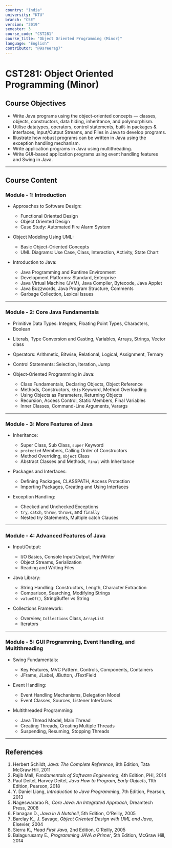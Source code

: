 ```yaml
---
country: "India"
university: "KTU"
branch: "CSE"
version: "2019"
semester: 3
course_code: "CST281"
course_title: "Object Oriented Programming (Minor)"
language: "English"
contributor: "@9sreerag7"
---
```


# CST281: Object Oriented Programming (Minor)

## Course Objectives

- Write Java programs using the object-oriented concepts — classes, objects, constructors, data hiding, inheritance, and polymorphism.  
- Utilise datatypes, operators, control statements, built-in packages & interfaces, Input/Output Streams, and Files in Java to develop programs.  
- Illustrate how robust programs can be written in Java using the exception handling mechanism.  
- Write application programs in Java using multithreading.  
- Write GUI-based application programs using event handling features and Swing in Java.  

---

## Course Content

### Module - 1: Introduction

- Approaches to Software Design:
  - Functional Oriented Design  
  - Object Oriented Design  
  - Case Study: Automated Fire Alarm System  

- Object Modeling Using UML:
  - Basic Object-Oriented Concepts  
  - UML Diagrams: Use Case, Class, Interaction, Activity, State Chart  

- Introduction to Java:
  - Java Programming and Runtime Environment  
  - Development Platforms: Standard, Enterprise  
  - Java Virtual Machine (JVM), Java Compiler, Bytecode, Java Applet  
  - Java Buzzwords, Java Program Structure, Comments  
  - Garbage Collection, Lexical Issues  

---

### Module - 2: Core Java Fundamentals

- Primitive Data Types: Integers, Floating Point Types, Characters, Boolean  
- Literals, Type Conversion and Casting, Variables, Arrays, Strings, Vector class  
- Operators: Arithmetic, Bitwise, Relational, Logical, Assignment, Ternary  
- Control Statements: Selection, Iteration, Jump  

- Object-Oriented Programming in Java:
  - Class Fundamentals, Declaring Objects, Object Reference  
  - Methods, Constructors, `this` Keyword, Method Overloading  
  - Using Objects as Parameters, Returning Objects  
  - Recursion, Access Control, Static Members, Final Variables  
  - Inner Classes, Command-Line Arguments, Varargs  

---

### Module - 3: More Features of Java

- Inheritance:
  - Super Class, Sub Class, `super` Keyword  
  - `protected` Members, Calling Order of Constructors  
  - Method Overriding, `Object` Class  
  - Abstract Classes and Methods, `final` with Inheritance  

- Packages and Interfaces:
  - Defining Packages, CLASSPATH, Access Protection  
  - Importing Packages, Creating and Using Interfaces  

- Exception Handling:
  - Checked and Unchecked Exceptions  
  - `try`, `catch`, `throw`, `throws`, and `finally`  
  - Nested try Statements, Multiple catch Clauses  

---

### Module - 4: Advanced Features of Java

- Input/Output:
  - I/O Basics, Console Input/Output, PrintWriter  
  - Object Streams, Serialization  
  - Reading and Writing Files  

- Java Library:
  - String Handling: Constructors, Length, Character Extraction  
  - Comparison, Searching, Modifying Strings  
  - `valueOf()`, StringBuffer vs String  

- Collections Framework:
  - Overview, `Collections` Class, `ArrayList`  
  - Iterators  

---

### Module - 5: GUI Programming, Event Handling, and Multithreading

- Swing Fundamentals:
  - Key Features, MVC Pattern, Controls, Components, Containers  
  - JFrame, JLabel, JButton, JTextField  

- Event Handling:
  - Event Handling Mechanisms, Delegation Model  
  - Event Classes, Sources, Listener Interfaces  

- Multithreaded Programming:
  - Java Thread Model, Main Thread  
  - Creating Threads, Creating Multiple Threads  
  - Suspending, Resuming, Stopping Threads  

---

## References

1. Herbert Schildt, *Java: The Complete Reference*, 8th Edition, Tata McGraw Hill, 2011  
2. Rajib Mall, *Fundamentals of Software Engineering*, 4th Edition, PHI, 2014  
3. Paul Deitel, Harvey Deitel, *Java How to Program, Early Objects*, 11th Edition, Pearson, 2018  
4. Y. Daniel Liang, *Introduction to Java Programming*, 7th Edition, Pearson, 2013  
5. Nageswararao R., *Core Java: An Integrated Approach*, Dreamtech Press, 2008  
6. Flanagan D., *Java in A Nutshell*, 5th Edition, O'Reilly, 2005  
7. Barclay K., J. Savage, *Object Oriented Design with UML and Java*, Elsevier, 2004  
8. Sierra K., *Head First Java*, 2nd Edition, O'Reilly, 2005  
9. Balagurusamy E., *Programming JAVA a Primer*, 5th Edition, McGraw Hill, 2014  
